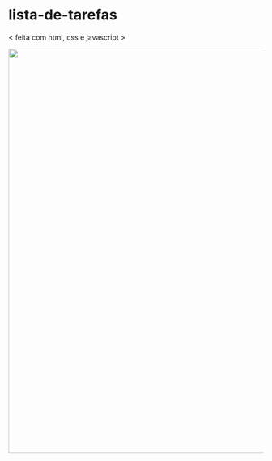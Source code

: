 # lista-de-tarefas

 < feita com html, css e javascript >  

<div align="center">
   <img src="https://github.com/rodzhttp/lista-de-tarefas/issues/2#issue-1209136413" width="800px"/>
</div>
